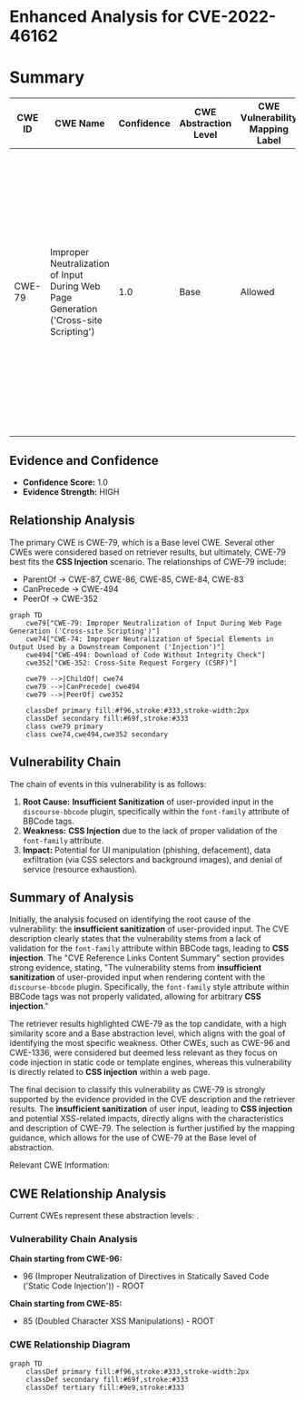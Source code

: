 # Enhanced Analysis for CVE-2022-46162

# Summary
| CWE ID | CWE Name | Confidence | CWE Abstraction Level | CWE Vulnerability Mapping Label | CWE-Vulnerability Mapping Notes |
|---|---|---|---|---|---|
| CWE-79 | Improper Neutralization of Input During Web Page Generation ('Cross-site Scripting') | 1.0 | Base | Allowed | Primary CWE. The **CSS injection** vulnerability, caused by **insufficient sanitization**, allows the injection of malicious CSS code, which aligns with the CWE's description of failing to neutralize user-controllable input before it is placed in output used as a web page. |

## Evidence and Confidence

*   **Confidence Score:** 1.0
*   **Evidence Strength:** HIGH

## Relationship Analysis
The primary CWE is CWE-79, which is a Base level CWE. Several other CWEs were considered based on retriever results, but ultimately, CWE-79 best fits the **CSS Injection** scenario. The relationships of CWE-79 include:
  - ParentOf -> CWE-87, CWE-86, CWE-85, CWE-84, CWE-83
  - CanPrecede -> CWE-494
  - PeerOf -> CWE-352

```mermaid
graph TD
    cwe79["CWE-79: Improper Neutralization of Input During Web Page Generation ('Cross-site Scripting')"]
    cwe74["CWE-74: Improper Neutralization of Special Elements in Output Used by a Downstream Component ('Injection')"]
    cwe494["CWE-494: Download of Code Without Integrity Check"]
    cwe352["CWE-352: Cross-Site Request Forgery (CSRF)"]
    
    cwe79 -->|ChildOf| cwe74
    cwe79 -->|CanPrecede| cwe494
    cwe79 -->|PeerOf| cwe352
    
    classDef primary fill:#f96,stroke:#333,stroke-width:2px
    classDef secondary fill:#69f,stroke:#333
    class cwe79 primary
    class cwe74,cwe494,cwe352 secondary
```

## Vulnerability Chain
The chain of events in this vulnerability is as follows:
  1. **Root Cause:** **Insufficient Sanitization** of user-provided input in the `discourse-bbcode` plugin, specifically within the `font-family` attribute of BBCode tags.
  2. **Weakness:** **CSS Injection** due to the lack of proper validation of the `font-family` attribute.
  3. **Impact:** Potential for UI manipulation (phishing, defacement), data exfiltration (via CSS selectors and background images), and denial of service (resource exhaustion).

## Summary of Analysis
Initially, the analysis focused on identifying the root cause of the vulnerability: the **insufficient sanitization** of user-provided input. The CVE description clearly states that the vulnerability stems from a lack of validation for the `font-family` attribute within BBCode tags, leading to **CSS injection**. The "CVE Reference Links Content Summary" section provides strong evidence, stating, "The vulnerability stems from **insufficient sanitization** of user-provided input when rendering content with the `discourse-bbcode` plugin. Specifically, the `font-family` style attribute within BBCode tags was not properly validated, allowing for arbitrary **CSS injection**."

The retriever results highlighted CWE-79 as the top candidate, with a high similarity score and a Base abstraction level, which aligns with the goal of identifying the most specific weakness. Other CWEs, such as CWE-96 and CWE-1336, were considered but deemed less relevant as they focus on code injection in static code or template engines, whereas this vulnerability is directly related to **CSS injection** within a web page.

The final decision to classify this vulnerability as CWE-79 is strongly supported by the evidence provided in the CVE description and the retriever results. The **insufficient sanitization** of user input, leading to **CSS injection** and potential XSS-related impacts, directly aligns with the characteristics and description of CWE-79. The selection is further justified by the mapping guidance, which allows for the use of CWE-79 at the Base level of abstraction.

Relevant CWE Information:


## CWE Relationship Analysis

Current CWEs represent these abstraction levels: .


### Vulnerability Chain Analysis

**Chain starting from CWE-96:**
- 96 (Improper Neutralization of Directives in Statically Saved Code ('Static Code Injection')) - ROOT


**Chain starting from CWE-85:**
- 85 (Doubled Character XSS Manipulations) - ROOT



### CWE Relationship Diagram

```mermaid
graph TD
    classDef primary fill:#f96,stroke:#333,stroke-width:2px
    classDef secondary fill:#69f,stroke:#333
    classDef tertiary fill:#9e9,stroke:#333
```